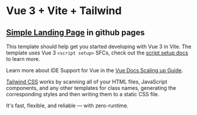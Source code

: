 # Vue 3 + Vite + Tailwind

## [Simple Landing Page](https://r-ijal.github.io/portofolio-vue-tailwind/) in github pages

This template should help get you started developing with Vue 3 in Vite. The template uses Vue 3 `<script setup>` SFCs, check out the [script setup docs](https://v3.vuejs.org/api/sfc-script-setup.html#sfc-script-setup) to learn more.

Learn more about IDE Support for Vue in the [Vue Docs Scaling up Guide](https://vuejs.org/guide/scaling-up/tooling.html#ide-support).

[Tailwind CSS](https://tailwindcss.com/) works by scanning all of your HTML files, JavaScript components, and any other templates for class names, generating the corresponding styles and then writing them to a static CSS file.

It's fast, flexible, and reliable — with zero-runtime.